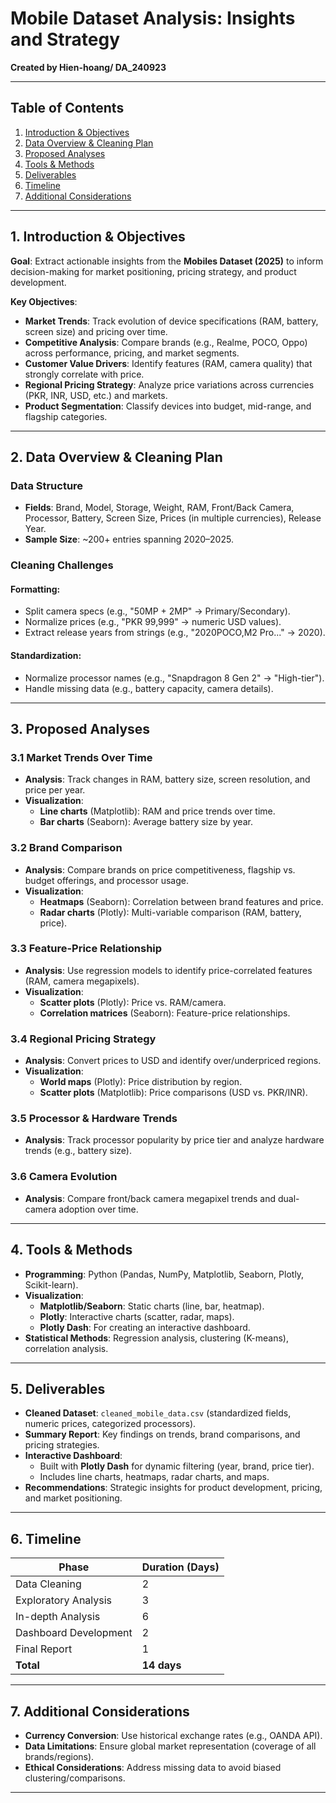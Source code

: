 # Mobile Dataset Analysis: Insights and Strategy  
**Created by Hien-hoang/ DA_240923**  

---

## Table of Contents  
1. [Introduction & Objectives](#1-introduction-objectives)  
2. [Data Overview & Cleaning Plan](#2-data-overview-cleaning-plan)  
3. [Proposed Analyses](#3-proposed-analyses)  
4. [Tools & Methods](#4-tools-methods)  
5. [Deliverables](#5-deliverables)  
6. [Timeline](#6-timeline)  
7. [Additional Considerations](#7-additional-considerations)  

---

## 1. Introduction & Objectives  
**Goal**: Extract actionable insights from the **Mobiles Dataset (2025)** to inform decision-making for market positioning, pricing strategy, and product development.  

**Key Objectives**:  
- **Market Trends**: Track evolution of device specifications (RAM, battery, screen size) and pricing over time.  
- **Competitive Analysis**: Compare brands (e.g., Realme, POCO, Oppo) across performance, pricing, and market segments.  
- **Customer Value Drivers**: Identify features (RAM, camera quality) that strongly correlate with price.  
- **Regional Pricing Strategy**: Analyze price variations across currencies (PKR, INR, USD, etc.) and markets.  
- **Product Segmentation**: Classify devices into budget, mid-range, and flagship categories.  

---

## 2. Data Overview & Cleaning Plan  

### **Data Structure**  
- **Fields**: Brand, Model, Storage, Weight, RAM, Front/Back Camera, Processor, Battery, Screen Size, Prices (in multiple currencies), Release Year.  
- **Sample Size**: ~200+ entries spanning 2020–2025.  

### **Cleaning Challenges**  
#### **Formatting**:  
- Split camera specs (e.g., "50MP + 2MP" → Primary/Secondary).  
- Normalize prices (e.g., "PKR 99,999" → numeric USD values).  
- Extract release years from strings (e.g., "2020POCO,M2 Pro..." → 2020).  

#### **Standardization**:  
- Normalize processor names (e.g., "Snapdragon 8 Gen 2" → "High-tier").  
- Handle missing data (e.g., battery capacity, camera details).  

---

## 3. Proposed Analyses  

### **3.1 Market Trends Over Time**  
- **Analysis**: Track changes in RAM, battery size, screen resolution, and price per year.  
- **Visualization**:  
  - **Line charts** (Matplotlib): RAM and price trends over time.  
  - **Bar charts** (Seaborn): Average battery size by year.  

### **3.2 Brand Comparison**  
- **Analysis**: Compare brands on price competitiveness, flagship vs. budget offerings, and processor usage.  
- **Visualization**:  
  - **Heatmaps** (Seaborn): Correlation between brand features and price.  
  - **Radar charts** (Plotly): Multi-variable comparison (RAM, battery, price).  

### **3.3 Feature-Price Relationship**  
- **Analysis**: Use regression models to identify price-correlated features (RAM, camera megapixels).  
- **Visualization**:  
  - **Scatter plots** (Plotly): Price vs. RAM/camera.  
  - **Correlation matrices** (Seaborn): Feature-price relationships.  

### **3.4 Regional Pricing Strategy**  
- **Analysis**: Convert prices to USD and identify over/underpriced regions.  
- **Visualization**:  
  - **World maps** (Plotly): Price distribution by region.  
  - **Scatter plots** (Matplotlib): Price comparisons (USD vs. PKR/INR).  

### **3.5 Processor & Hardware Trends**  
- **Analysis**: Track processor popularity by price tier and analyze hardware trends (e.g., battery size).  

### **3.6 Camera Evolution**  
- **Analysis**: Compare front/back camera megapixel trends and dual-camera adoption over time.  

---

## 4. Tools & Methods  
- **Programming**: Python (Pandas, NumPy, Matplotlib, Seaborn, Plotly, Scikit-learn).  
- **Visualization**:  
  - **Matplotlib/Seaborn**: Static charts (line, bar, heatmap).  
  - **Plotly**: Interactive charts (scatter, radar, maps).  
  - **Plotly Dash**: For creating an interactive dashboard.  
- **Statistical Methods**: Regression analysis, clustering (K-means), correlation analysis.  

---

## 5. Deliverables  
- **Cleaned Dataset**: `cleaned_mobile_data.csv` (standardized fields, numeric prices, categorized processors).  
- **Summary Report**: Key findings on trends, brand comparisons, and pricing strategies.  
- **Interactive Dashboard**:  
  - Built with **Plotly Dash** for dynamic filtering (year, brand, price tier).  
  - Includes line charts, heatmaps, radar charts, and maps.  
- **Recommendations**: Strategic insights for product development, pricing, and market positioning.  

---

## 6. Timeline  

| **Phase**               | **Duration (Days)** |  
|-------------------------|---------------------|  
| Data Cleaning           | 2                   |  
| Exploratory Analysis    | 3                   |  
| In-depth Analysis       | 6                   |  
| Dashboard Development   | 2                   |  
| Final Report            | 1                   |  
| **Total**               | **14 days**         |  

---

## 7. Additional Considerations  
- **Currency Conversion**: Use historical exchange rates (e.g., OANDA API).  
- **Data Limitations**: Ensure global market representation (coverage of all brands/regions).  
- **Ethical Considerations**: Address missing data to avoid biased clustering/comparisons.  

---
